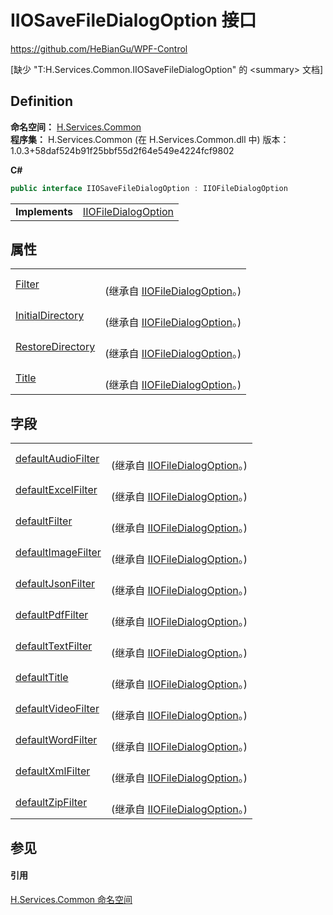 # IIOSaveFileDialogOption 接口
https://github.com/HeBianGu/WPF-Control

\[缺少 "T:H.Services.Common.IIOSaveFileDialogOption" 的 &lt;summary&gt; 文档\]



## Definition
**命名空间：** <a href="b9cdd84f-6623-a51a-f53b-465103ced202">H.Services.Common</a>  
**程序集：** H.Services.Common (在 H.Services.Common.dll 中) 版本：1.0.3+58daf524b91f25bbf55d2f64e549e4224fcf9802

**C#**
``` C#
public interface IIOSaveFileDialogOption : IIOFileDialogOption
```

<table><tr><td><strong>Implements</strong></td><td><a href="dbba0ef6-7464-9818-c02e-72d0ea3a9446">IIOFileDialogOption</a></td></tr>
</table>



## 属性
<table>
<tr>
<td><a href="2bcbc935-3b63-07b0-f6ab-30fbbc0a7373">Filter</a></td>
<td><br />(继承自 <a href="dbba0ef6-7464-9818-c02e-72d0ea3a9446">IIOFileDialogOption</a>。)</td></tr>
<tr>
<td><a href="66229918-a205-b4f2-c830-057d07fd9782">InitialDirectory</a></td>
<td><br />(继承自 <a href="dbba0ef6-7464-9818-c02e-72d0ea3a9446">IIOFileDialogOption</a>。)</td></tr>
<tr>
<td><a href="afe1435d-81d3-3f0e-ba44-fcc5f7c66369">RestoreDirectory</a></td>
<td><br />(继承自 <a href="dbba0ef6-7464-9818-c02e-72d0ea3a9446">IIOFileDialogOption</a>。)</td></tr>
<tr>
<td><a href="29fd7488-b98d-f2b7-58b4-addd59cbea24">Title</a></td>
<td><br />(继承自 <a href="dbba0ef6-7464-9818-c02e-72d0ea3a9446">IIOFileDialogOption</a>。)</td></tr>
</table>

## 字段
<table>
<tr>
<td><a href="a4b6e79b-d850-68c6-d346-2ac1596bd9fd">defaultAudioFilter</a></td>
<td><br />(继承自 <a href="dbba0ef6-7464-9818-c02e-72d0ea3a9446">IIOFileDialogOption</a>。)</td></tr>
<tr>
<td><a href="6a0c347b-7c9c-6e4b-1c84-abe855cf3ab7">defaultExcelFilter</a></td>
<td><br />(继承自 <a href="dbba0ef6-7464-9818-c02e-72d0ea3a9446">IIOFileDialogOption</a>。)</td></tr>
<tr>
<td><a href="97b2b4ec-6875-2d6f-136b-8e79c42d01ac">defaultFilter</a></td>
<td><br />(继承自 <a href="dbba0ef6-7464-9818-c02e-72d0ea3a9446">IIOFileDialogOption</a>。)</td></tr>
<tr>
<td><a href="60f15b02-1895-fa3e-270c-a1fe2d8e3f53">defaultImageFilter</a></td>
<td><br />(继承自 <a href="dbba0ef6-7464-9818-c02e-72d0ea3a9446">IIOFileDialogOption</a>。)</td></tr>
<tr>
<td><a href="793cf5f8-f508-bcc7-2269-b38eb823db89">defaultJsonFilter</a></td>
<td><br />(继承自 <a href="dbba0ef6-7464-9818-c02e-72d0ea3a9446">IIOFileDialogOption</a>。)</td></tr>
<tr>
<td><a href="4ead410b-3275-729d-a1d1-c4bea558cd90">defaultPdfFilter</a></td>
<td><br />(继承自 <a href="dbba0ef6-7464-9818-c02e-72d0ea3a9446">IIOFileDialogOption</a>。)</td></tr>
<tr>
<td><a href="c0f97ac3-bd56-b6fd-ccef-8e84871cd246">defaultTextFilter</a></td>
<td><br />(继承自 <a href="dbba0ef6-7464-9818-c02e-72d0ea3a9446">IIOFileDialogOption</a>。)</td></tr>
<tr>
<td><a href="3993fc03-99a2-f26d-694c-b23f63f89751">defaultTitle</a></td>
<td><br />(继承自 <a href="dbba0ef6-7464-9818-c02e-72d0ea3a9446">IIOFileDialogOption</a>。)</td></tr>
<tr>
<td><a href="5eb0746c-8ece-e2c8-30b5-abfe33534da7">defaultVideoFilter</a></td>
<td><br />(继承自 <a href="dbba0ef6-7464-9818-c02e-72d0ea3a9446">IIOFileDialogOption</a>。)</td></tr>
<tr>
<td><a href="3fe3a2c0-d5f2-6fe4-565e-487b810609e4">defaultWordFilter</a></td>
<td><br />(继承自 <a href="dbba0ef6-7464-9818-c02e-72d0ea3a9446">IIOFileDialogOption</a>。)</td></tr>
<tr>
<td><a href="83281761-26bb-e532-9f8c-124cc0b93c75">defaultXmlFilter</a></td>
<td><br />(继承自 <a href="dbba0ef6-7464-9818-c02e-72d0ea3a9446">IIOFileDialogOption</a>。)</td></tr>
<tr>
<td><a href="e0254e3a-aae0-1b6c-b461-19bb7ea1d705">defaultZipFilter</a></td>
<td><br />(继承自 <a href="dbba0ef6-7464-9818-c02e-72d0ea3a9446">IIOFileDialogOption</a>。)</td></tr>
</table>

## 参见


#### 引用
<a href="b9cdd84f-6623-a51a-f53b-465103ced202">H.Services.Common 命名空间</a>  
